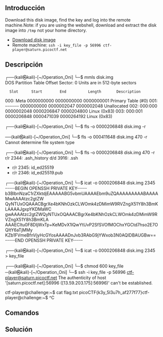 ## Introducción
Download this disk image, find the key and log into the remote machine.Note: if you are using the webshell, download and extract the disk image into `/tmp` not your home directory.

- [Download disk image](https://artifacts.picoctf.net/c/71/disk.img.gz)
- Remote machine: `ssh -i key_file -p 56996 ctf-player@saturn.picoctf.net`

## Descripción
                                                                              
┌──(kali㉿kali)-[~/Operation_Oni]
└─$ mmls disk.img      
DOS Partition Table
Offset Sector: 0
Units are in 512-byte sectors

      Slot      Start        End          Length       Description
000:  Meta      0000000000   0000000000   0000000001   Primary Table (#0)
001:  -------   0000000000   0000002047   0000002048   Unallocated
002:  000:000   0000002048   0000206847   0000204800   Linux (0x83)
003:  000:001   0000206848   0000471039   0000264192   Linux (0x83)
                                                                               
┌──(kali㉿kali)-[~/Operation_Oni]
└─$ fls -o 0000206848 disk.img -r

──(kali㉿kali)-[~/Operation_Oni]
└─$ fls -o 000411648 disk.img 470 -r  
Cannot determine file system type
                                                                               
┌──(kali㉿kali)-[~/Operation_Oni]
└─$ fls -o 0000206848 disk.img 470 -r 
r/r 2344:       .ash_history
d/d 3916:       .ssh
+ r/r 2345:     id_ed25519
+ r/r 2346:     id_ed25519.pub
                                                                               
┌──(kali㉿kali)-[~/Operation_Oni]
└─$ icat -o 0000206848 disk.img 2345   
-----BEGIN OPENSSH PRIVATE KEY-----
b3BlbnNzaC1rZXktdjEAAAAABG5vbmUAAAAEbm9uZQAAAAAAAAABAAAAMwAAAAtzc2gtZW
QyNTUxOQAAACBgrXe4bKNhOzkCLWOmk4zDMimW9RVZngX51Y8h3BmKLAAAAJgxpYKDMaWC
gwAAAAtzc2gtZWQyNTUxOQAAACBgrXe4bKNhOzkCLWOmk4zDMimW9RVZngX51Y8h3BmKLA
AAAECItu0F8DIjWxTp+KeMDvX1lQwYtUvP2SfSVOfMOChxYGCtd7hso2E7OQItY6aTjMMy
KZb1FVmeBfnVjyHcGYosAAAADnJvb3RAbG9jYWxob3N0AQIDBAUGBw==
-----END OPENSSH PRIVATE KEY-----
                                                                               
┌──(kali㉿kali)-[~/Operation_Oni]
└─$ icat -o 0000206848 disk.img 2345 > key_file

┌──(kali㉿kali)-[~/Operation_Oni]
└─$ chmod 600 key_file        
─(kali㉿kali)-[~/Operation_Oni]
└─$ ssh -i key_file -p 56996 ctf-player@saturn.picoctf.net
The authenticity of host '[saturn.picoctf.net]:56996 ([13.59.203.175]:56996)' can't be established.

ctf-player@challenge:~$ cat flag.txt
picoCTF{k3y_5l3u7h_af277f77}ctf-player@challenge:~$ ^C

## Comandos

## Solución 
